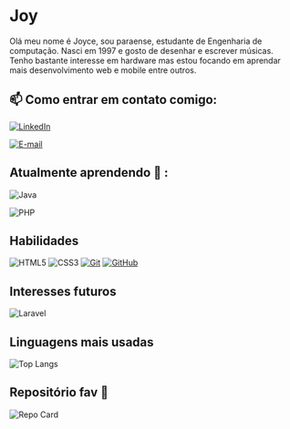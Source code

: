 
# Joy 
Olá meu nome é Joyce, sou paraense, estudante de Engenharia de computação. Nasci em 1997 e gosto de desenhar e escrever músicas. Tenho bastante interesse em hardware mas estou focando em aprendar mais desenvolvimento web e mobile entre outros. 

## 📫 Como entrar em contato comigo:

[![LinkedIn](https://img.shields.io/badge/LinkedIn-000?style=for-the-badge&logo=linkedin&logoColor=0E76A8)](https://www.linkedin.com/in/joycelss/)

[![E-mail](https://img.shields.io/badge/-Email-000?style=for-the-badge&logo=microsoft-outlook&logoColor=E94D5F)](mailto:joycelarissa00@gmail.com)

## Atualmente aprendendo 🧠 :

![Java](https://img.shields.io/badge/Java-000?style=for-the-badge&logo=java)

![PHP](https://img.shields.io/badge/Php-000?style=for-the-badge&logo=php)

## Habilidades
![HTML5](https://img.shields.io/badge/HTML-000?style=for-the-badge&logo=html5&logoColor=30A3DC)
![CSS3](https://img.shields.io/badge/CSS3-000?style=for-the-badge&logo=css3&logoColor=E94D5F)
[![Git](https://img.shields.io/badge/Git-000?style=for-the-badge&logo=git&logoColor=E94D5F)](https://git-scm.com/doc) 
[![GitHub](https://img.shields.io/badge/GitHub-000?style=for-the-badge&logo=github&logoColor=30A3DC)](https://docs.github.com/)

## Interesses futuros

![Laravel](https://img.shields.io/badge/Laravel-000?style=for-the-badge&logo=laravel)


## Linguagens mais usadas

![Top Langs](https://github-readme-stats-git-masterrstaa-rickstaa.vercel.app/api/top-langs/?username=joysseis&bg_color=000&border_color=30A3DC&title_color=E94D5F&text_color=FFF)


## Repositório fav 🌹
![Repo Card](https://github-readme-stats.vercel.app/api/pin/?username=joysseis&repo=crud&bg_color=000&border_color=30A3DC&show_icons=true&icon_color=30A3DC&title_color=E94D5F&text_color=FFF)
